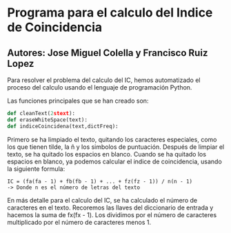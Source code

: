 Programa para el calculo del Indice de Coincidencia
===================================================

Autores:
Jose Miguel Colella y Francisco Ruiz Lopez
---------------------------------------------------

Para resolver el problema del calculo del IC, hemos automatizado el proceso
del calculo usando el lenguaje de programación Python.

Las funciones principales que se han creado son:

```python
def cleanText(2stext):
def eraseWhiteSpace(text):
def indiceCoincidena(text,dictFreq):
```

Primero se ha limpiado el texto, quitando los caracteres especiales, como
los que tienen tilde, la ñ y los simbolos de puntuación. Después de limpiar
el texto, se ha quitado los espacios en blanco. Cuando se ha quitado los espacios
en blanco, ya podemos calcular el indice de coincidencia, usando la siguiente formula:

```
IC = (fa(fa - 1) + fb(fb - 1) + ... + fz(fz - 1)) / n(n - 1)
-> Donde n es el número de letras del texto
```

En más detalle para el calculo del IC, se ha calculado el número de caracteres
en el texto. Recoremos las llaves del diccionario de entrada y hacemos la suma
de fx(fx - 1). Los dividimos por el número de caracteres multiplicado por el
número de caracteres menos 1.









